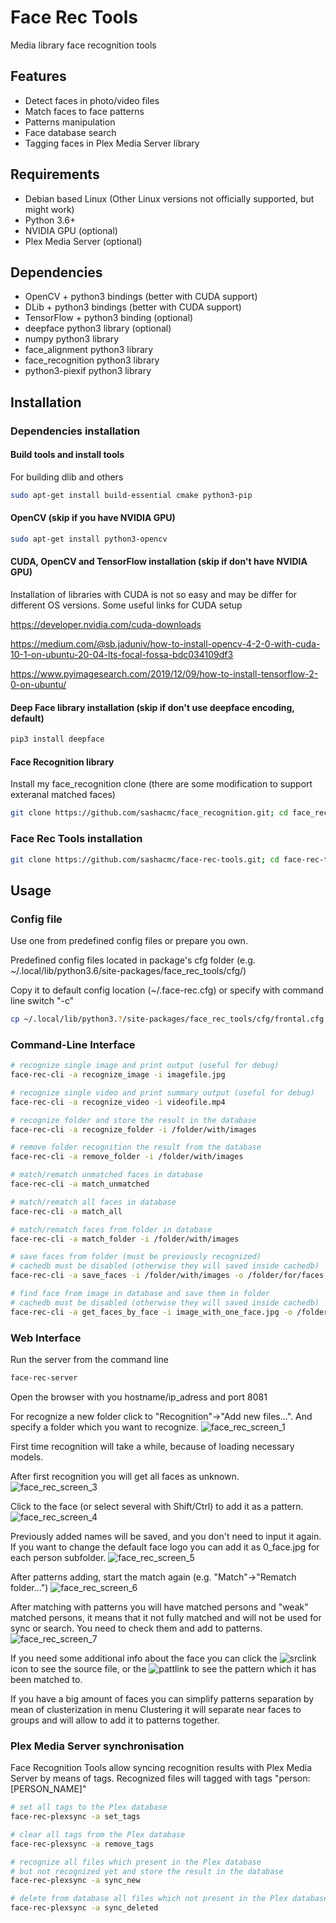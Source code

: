 # Face Rec Tools
Media library face recognition tools

## Features
  * Detect faces in photo/video files
  * Match faces to face patterns
  * Patterns manipulation
  * Face database search
  * Tagging faces in Plex Media Server library 

## Requirements
  * Debian based Linux (Other Linux versions not officially supported, but might work)
  * Python 3.6+
  * NVIDIA GPU (optional)
  * Plex Media Server (optional)

## Dependencies
  * OpenCV + python3 bindings (better with CUDA support)
  * DLib + python3 bindings (better with CUDA support)
  * TensorFlow + python3 binding (optional)
  * deepface python3 library (optional)
  * numpy python3 library
  * face_alignment python3 library
  * face_recognition python3 library
  * python3-piexif python3 library

## Installation

### Dependencies installation

#### Build tools and install tools
For building dlib and others
```bash
sudo apt-get install build-essential cmake python3-pip
```

#### OpenCV (skip if you have NVIDIA GPU)
```bash
sudo apt-get install python3-opencv
```

#### CUDA, OpenCV and TensorFlow installation (skip if don't have NVIDIA GPU)
Installation of libraries with CUDA is not so easy and may be differ for different OS versions.
Some useful links for CUDA setup

https://developer.nvidia.com/cuda-downloads

https://medium.com/@sb.jaduniv/how-to-install-opencv-4-2-0-with-cuda-10-1-on-ubuntu-20-04-lts-focal-fossa-bdc034109df3

https://www.pyimagesearch.com/2019/12/09/how-to-install-tensorflow-2-0-on-ubuntu/

#### Deep Face library installation (skip if don't use deepface encoding, default)
```bash
pip3 install deepface
```

#### Face Recognition library
Install my face_recognition clone (there are some modification to support exteranal matched faces)
```bash
git clone https://github.com/sashacmc/face_recognition.git; cd face_recognition; pip3 install .; cd ..
```

### Face Rec Tools installation
```bash
git clone https://github.com/sashacmc/face-rec-tools.git; cd face-rec-tools; pip3 install .; cd ..
```

## Usage

### Config file
Use one from predefined config files or prepare you own.

Predefined config files located in package's cfg folder (e.g. ~/.local/lib/python3.6/site-packages/face_rec_tools/cfg/)

Copy it to default config location (~/.face-rec.cfg) or specify with command line switch "-c"
```bash
cp ~/.local/lib/python3.?/site-packages/face_rec_tools/cfg/frontal.cfg ~/.face-rec.cfg
```

### Command-Line Interface

```bash
# recognize single image and print output (useful for debug)
face-rec-cli -a recognize_image -i imagefile.jpg

# recognize single video and print summary output (useful for debug)
face-rec-cli -a recognize_video -i videofile.mp4

# recognize folder and store the result in the database
face-rec-cli -a recognize_folder -i /folder/with/images

# remove folder recognition the result from the database
face-rec-cli -a remove_folder -i /folder/with/images

# match/rematch unmatched faces in database
face-rec-cli -a match_unmatched

# match/rematch all faces in database
face-rec-cli -a match_all

# match/rematch faces from folder in database
face-rec-cli -a match_folder -i /folder/with/images

# save faces from folder (must be previously recognized)
# cachedb must be disabled (otherwise they will saved inside cachedb)
face-rec-cli -a save_faces -i /folder/with/images -o /folder/for/faces

# find face from image in database and save them in folder
# cachedb must be disabled (otherwise they will saved inside cachedb)
face-rec-cli -a get_faces_by_face -i image_with_one_face.jpg -o /folder/for/faces
```

### Web Interface
Run the server from the command line
```bash
face-rec-server 
```
Open the browser with you hostname/ip_adress and port 8081

For recognize a new folder click to "Recognition"->"Add new files...".
And specify a folder which you want to recognize.
![face_rec_screen_1](https://user-images.githubusercontent.com/28735879/104759965-fa22e580-5760-11eb-9e18-e20cc340c96f.png)

First time recognition will take a while, because of loading necessary models.

After first recognition you will get all faces as unknown.
![face_rec_screen_3](https://user-images.githubusercontent.com/28735879/104760428-a1a01800-5761-11eb-9765-cf036d2639f7.png)

Click to the face (or select several with Shift/Ctrl) to add it as a pattern.
![face_rec_screen_4](https://user-images.githubusercontent.com/28735879/104760644-edeb5800-5761-11eb-9e92-e91c159e28d6.png)

Previously added names will be saved, and you don't need to input it again.
If you want to change the default face logo you can add it as 0_face.jpg for each person subfolder.
![face_rec_screen_5](https://user-images.githubusercontent.com/28735879/104760969-75d16200-5762-11eb-8e8e-0cdc55f38eb3.png)

After patterns adding, start the match again (e.g. "Match"->"Rematch folder...")
![face_rec_screen_6](https://user-images.githubusercontent.com/28735879/104761100-ad400e80-5762-11eb-96eb-616d1dd969f3.png)

After matching with patterns you will have matched persons and "weak" matched persons, it means that it not fully matched and will not be used for sync or search.
You need to check them and add to patterns.
![face_rec_screen_7](https://user-images.githubusercontent.com/28735879/104761475-3f481700-5763-11eb-843d-4e59fc49e97a.png)

If you need some additional info about the face you can click the ![srclink](https://user-images.githubusercontent.com/28735879/104761676-8c2bed80-5763-11eb-8d53-bae7abd7573c.png) icon to see the source file, or the ![pattlink](https://user-images.githubusercontent.com/28735879/104761761-a239ae00-5763-11eb-9f5a-9ec4d7189ee6.png) to see the pattern which it has been matched to.

If you have a big amount of faces you can simplify patterns separation by mean of clusterization in menu Clustering it will separate near faces to groups and will allow to add it to patterns together.

### Plex Media Server synchronisation
Face Recognition Tools allow syncing recognition results with Plex Media Server by means of tags.
Recognized files will tagged with tags "person:[PERSON_NAME]"

```bash
# set all tags to the Plex database 
face-rec-plexsync -a set_tags

# clear all tags from the Plex database
face-rec-plexsync -a remove_tags

# recognize all files which present in the Plex database
# but not recognized yet and store the result in the database 
face-rec-plexsync -a sync_new

# delete from database all files which not present in the Plex database
face-rec-plexsync -a sync_deleted
```
